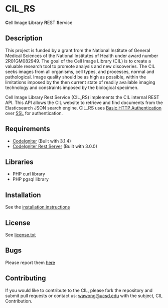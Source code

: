 [codeigniter]: https://codeigniter.com/
[codeigniterrest]: https://github.com/chriskacerguis/codeigniter-restserver

# CIL_RS
**C**ell **I**mage **L**ibrary **R**EST **S**ervice

## Description
This project is funded by a grant from the National Institute of General Medical Sciences of the National Institutes of 
Health under award number 2R01GM082949. The goal of the Cell Image Library (CIL) is to create a valuable research tool 
to promote analysis and new discoveries. The CIL seeks images from all organisms, cell types, and processes, normal 
and pathological. Image quality should be as high as possible, within the limitations imposed by the then current state of readily available imaging technology 
and constraints imposed by the biological specimen.

Cell Image Library Rest Service (CIL_RS) implements the CIL internal REST API. This API allows the CIL website to 
retrieve and find documents from the Elasticsearch JSON search engine. CIL_RS uses [Basic HTTP Authentication](https://en.wikipedia.org/wiki/Basic_access_authentication) 
over [SSL](https://en.wikipedia.org/wiki/Transport_Layer_Security) for authentication.

## Requirements
* [CodeIgniter][codeigniter] (Built with 3.1.4)
* [CodeIgniter Rest Server][codeigniterrest] (Built with 3.0.0)

## Libraries
* PHP curl library
* PHP pgsql library

## Installation
See the [installation instructions](https://github.com/CRBS/CIL_RS/wiki/Installation)

## License
See [license.txt](https://github.com/CRBS/CIL_RS/blob/master/LICENSE.txt)

## Bugs
Please report them [here](https://github.com/CRBS/CIL_RS/issues)

## Contributing
If you would like to contribute to the CIL, please fork the repository and submit pull requests or contact us: wawong@ucsd.edu with the subject, CIL Contribution.








